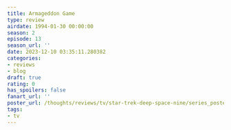 ```yaml
---
title: Armageddon Game
type: review
airdate: 1994-01-30 00:00:00
season: 2
episode: 13
season_url: ''
date: 2023-12-10 03:35:11.280382
categories:
- reviews
- blog
draft: true
rating: 0
has_spoilers: false
fanart_url: ''
poster_url: /thoughts/reviews/tv/star-trek-deep-space-nine/series_poster.jpg
tags:
- tv
---
```


